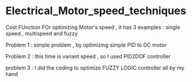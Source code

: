 # Electrical_Motor_speed_techniques
Cost FUnction FOr optimizing Motor's speed , it has 3 examples : single speed , multispeed and fuzzy

Problem 1 : simple problem , by optimizing simple PID to DC motor

Problem 2 : this time is variant speed , so I used PID2DOF controller

problem 3 : I did the coding to optimize FUZZY LOGIC controller
all by my hand
